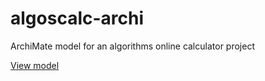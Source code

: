 # algoscalc-archi
ArchiMate model for an algorithms online calculator project

[View model](https://archi.ommat.ru/)
